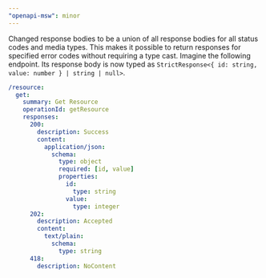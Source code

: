 ```yaml
---
"openapi-msw": minor
---
```


Changed response bodies to be a union of all response bodies for all status codes and media types. This makes it possible to return responses for specified error codes without requiring a type cast. Imagine the following endpoint. Its response body is now typed as `StrictResponse<{ id: string, value: number } | string | null>`.

```yaml
/resource:
  get:
    summary: Get Resource
    operationId: getResource
    responses:
      200:
        description: Success
        content:
          application/json:
            schema:
              type: object
              required: [id, value]
              properties:
                id:
                  type: string
                value:
                  type: integer
      202:
        description: Accepted
        content:
          text/plain:
            schema:
              type: string
      418:
        description: NoContent
```
